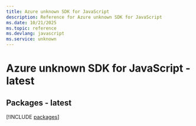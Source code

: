 ```yaml
---
title: Azure unknown SDK for JavaScript
description: Reference for Azure unknown SDK for JavaScript
ms.date: 10/21/2025
ms.topic: reference
ms.devlang: javascript
ms.service: unknown
---
```

# Azure unknown SDK for JavaScript - latest
## Packages - latest
[!INCLUDE [packages](unknown-index.md)]